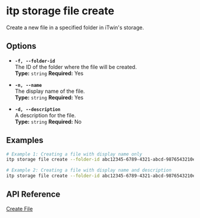 # itp storage file create

Create a new file in a specified folder in iTwin's storage.

## Options

- **`-f, --folder-id`**  
  The ID of the folder where the file will be created.  
  **Type:** `string` **Required:** Yes

- **`-n, --name`**  
  The display name of the file.  
  **Type:** `string` **Required:** Yes

- **`-d, --description`**  
  A description for the file.  
  **Type:** `string` **Required:** No

## Examples

```bash
# Example 1: Creating a file with display name only
itp storage file create --folder-id abc12345-6789-4321-abcd-9876543210ef --name design.dwg

# Example 2: Creating a file with display name and description
itp storage file create --folder-id abc12345-6789-4321-abcd-9876543210ef --name model.ifc --description "Model file for the building design"
```

## API Reference

[Create File](https://developer.bentley.com/apis/storage/operations/create-file/)
